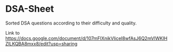 # DSA-Sheet
Sorted DSA questions according to their difficulty and quality.

Link to [https://docs.google.com/document/d/107mFIXnikVliceI8wfAsJ6Q2mVlWKIHZILKQBA8mxx8/edit?usp=sharing
](url)

